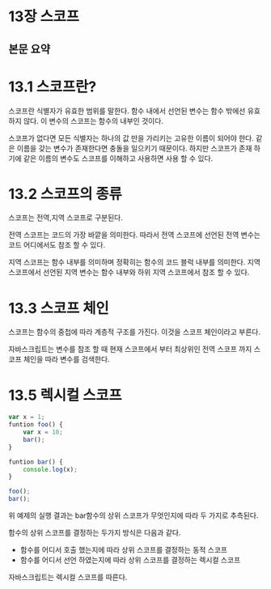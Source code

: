 # 13장 스코프

## 본문 요약

# 13.1 스코프란?

스코프란 식별자가 유효한 범위를 말한다. 함수 내에서 선언된 변수는 함수 밖에선 유효하지 않다. 이 변수의 스코프는 함수의 내부인 것이다.

스코프가 없다면 모든 식별자는 하나의 값 만을 가리키는 고유한 이름이 되어야 한다. 같은 이름을 갖는 변수가 존재한다면 충돌을 일으키기 때문이다. 하지만 스코프가 존재 하기에 같은 이름의 변수도 스코프를 이해하고 사용하면 사용 할 수 있다.

# 13.2 스코프의 종류

스코프는 전역,지역 스코프로 구분된다.

전역 스코프는 코드의 가장 바깥을 의미한다. 따라서 전역 스코프에 선언된 전역 변수는 코드 어디에서도 참조 할 수 있다.

지역 스코프는 함수 내부를 의미하며 정확히는 함수의 코드 블럭 내부를 의미한다. 지역 스코프에서 선언된 지역 변수는 함수 내부와 하위 지역 스코프에서 참조 할 수 있다.

# 13.3 스코프 체인

스코프는 함수의 중첩에 따라 계층적 구조를 가진다. 이것을 스코프 체인이라고 부른다.

자바스크립트는 변수를 참조 할 때 현재 스코프에서 부터 최상위인 전역 스코프 까지 스코프 체인을 따라 변수를 검색한다.

# 13.5 렉시컬 스코프

```jsx
var x = 1;
funtion foo() {
	var x = 10;
	bar();
}

funtion bar() {
	console.log(x);
}

foo();
bar();
```

위 예제의 실행 결과는 bar함수의 상위 스코프가 무엇인지에 따라 두 가지로 추측된다.

함수의 상위 스코프를 결정하는 두가지 방식은 다음과 같다.

- 함수를 어디서 호출 했는지에 따라 상위 스코프를 결정하는 동적 스코프
- 함수를 어디서 선언 하였는지에 따라 상위 스코프를 결정하는 렉시컬 스코프

자바스크립트는 렉시컬 스코프를 따른다.
